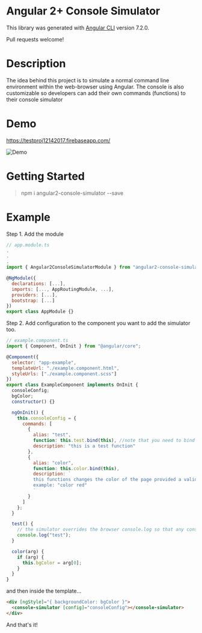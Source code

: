 # Angular 2+ Console Simulator

This library was generated with [Angular CLI](https://github.com/angular/angular-cli) version 7.2.0.

Pull requests welcome!

# Description

The idea behind this project is to simulate a normal command line environment within the web-browser using Angular. The console is also customizable so developers can add their own commands (functions) to their console simulator

# Demo

https://testproj12142017.firebaseapp.com/

![Demo](https://media.giphy.com/media/ctjMwnvwF8liAO980M/giphy.gif)

# Getting Started

> npm i angular2-console-simulator --save

# Example

Step 1. Add the module

```javascript
// app.module.ts
.
.
.
import { Angular2ConsoleSimulatorModule } from "angular2-console-simulator";

@NgModule({
  declarations: [...],
  imports: [..., AppRoutingModule, ...],
  providers: [...],
  bootstrap: [...]
})
export class AppModule {}
```

Step 2. Add configuration to the component you want to add the simulator too.

```javascript
// example.component.ts
import { Component, OnInit } from "@angular/core";

@Component({
  selector: "app-example",
  templateUrl: "./example.component.html",
  styleUrls: ["./example.component.scss"]
})
export class ExampleComponent implements OnInit {
  consoleConfig;
  bgColor;
  constructor() {}

  ngOnInit() {
    this.consoleConfig = {
      commands: [
        {
          alias: "test",
          function: this.test.bind(this), //note that you need to bind the context to the function in order for it to have access to the required properties.
          description: "this is a test function"
        },
        {
          alias: "color",
          function: this.color.bind(this),
          description: `
          this functions changes the color of the page provided a valid color value as an argument \n
          example: "color red"
          `
        }
      ]
    };
  }

  test() {
    // the simulator overrides the browser console.log so that any console.log called within these functions is output inside the simulators log.
    console.log("test");
  }

  color(arg) {
    if (arg) {
      this.bgColor = arg[0];
    }
  }
}
```

and then inside the template...

```html
<div [ngStyle]="{ backgroundColor: bgColor }">
  <console-simulator [config]="consoleConfig"></console-simulator>
</div>
```

And that's it!
